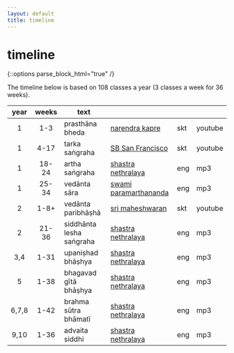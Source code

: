 ```yaml
---
layout: default
title: timeline
---
```


# timeline

{::options parse_block_html="true" /}

The timeline below is based on 108 classes a year (3 classes a week for 36 weeks).

| year  | weeks | text                     |                                  |     |         |
|:-----:|:-----:| ------------------------ | -------------------------------- | --- | ------- |
| 1     | 1-3   | prasthāna bheda          | [narendra kapre][pb-nk]          | skt | youtube |
| 1     | 4-17  | tarka saṅgraha           | [SB San Francisco][ts]           | skt | youtube |
| 1     | 18-24 | artha saṅgraha           | [shastra nethralaya][as]         | eng | mp3     |
| 1     | 25-34 | vedānta sāra             | [swami paramarthananda][vs]      | eng | mp3     |
| 2     | 1-8+  | vedānta paribhāṣhā       | [sri maheshwaran][vpm]           | skt | youtube |
| 2     | 21-36 | siddhānta lesha saṅgraha | [shastra nethralaya][sls]        | eng | mp3     |
| 3,4   | 1-31  | upaniṣhad bhāṣhya        | [shastra nethralaya][up]         | eng | mp3     |
| 5     | 1-38  | bhagavad gītā bhāṣhya    | [shastra nethralaya][gi]         | eng | mp3     |
| 6,7,8 | 1-42  | brahma sūtra bhāmatī     | [shastra nethralaya][bs]         | eng | mp3     |
| 9,10  | 1-36  | advaita siddhi           | [shastra nethralaya][as]         | eng | mp3     |

[pb]: https://www.youtube.com/watch?v=iWQeOng-pCQ&list=PLFvJhDZZSfT1aX7NDZCZcMfVHKyNuQTAR
[pb-nk]: https://www.youtube.com/watch?v=iWQeOng-pCQ&list=PLFvJhDZZSfT1aX7NDZCZcMfVHKyNuQTAR
[ts]: https://www.youtube.com/watch?v=qvP65AIaHcI&list=PLYBqfL4ycMjsRkQI6wg6w8aPKIXScMKRp
[as]: http://shastranethralaya.org/discourse/poorva-mimasa-discourse
[vs]: https://archive.org/search.php?query=%28Parmarthananda%20OR%20Parmarthananada%20OR%20Parmarathananada%29%20AND%20%28VedantaSara%20OR%20%22Vedanta%20Sara%22%29
[vp]: http://shastranethralaya.org/discourse/part-1-paribhasha-e
[vpm]: https://www.youtube.com/watch?v=U0mBUPi3aEI&list=PLnnFGi5KwfGG2kIrf3Zh9Glvi_JWtvh1d
[sls]: http://shastranethralaya.org/discourse/SiddhantaLesaSangraha
[up]: http://shastranethralaya.org/discourse/upanishad
[gi]: http://shastranethralaya.org/discourse/bhagavadgita
[bs]: http://shastranethralaya.org/subject/brahmasutra
[as]: http://shastranethralaya.org/subject/advaita-siddhi/